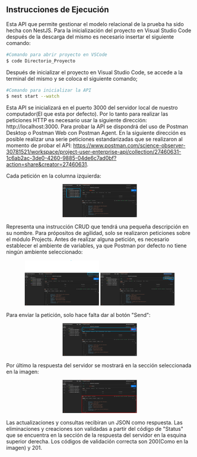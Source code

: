 ## Instrucciones de Ejecución

Esta API que permite gestionar el modelo relacional de la prueba ha sido hecha con NestJS. Para la inicialización del proyecto en Visual Studio Code después de la descarga del mismo es necesario insertar el siguiente comando: 

```bash
#Comando para abrir proyecto en VSCode
$ code Directorio_Proyecto
```

Después de inicializar el proyecto en Visual Studio Code, se accede a la terminal del mismo y se coloca el siguiente comando;

```bash
#Comando para inicializar la API 
$ nest start --watch
```

Esta API se inicializará en el puerto 3000 del servidor local de nuestro computador(El que esta por defecto). Por lo tanto para realizar las peticiones HTTP es necesario usar la siguiente dirección: http://localhost:3000. Para probar la API se dispondrá del uso de Postman Desktop o Postman Web con Postman Agent. En la siguiente dirección es posible realizar una serie peticiones estandarizadas que se realizaron al momento de probar el API: https://www.postman.com/science-observer-30781521/workspace/project-user-enterprise-api/collection/27460631-1c6ab2ac-3de0-4260-9885-04de6c7ad0bf?action=share&creator=27460631.

Cada petición en la columna izquierda:

<p align="center">
  <img src="./img/p1.png" width="200" alt="Nest Logo" />
</p>

Representa una instrucción CRUD que tendrá una pequeña descripción en su nombre. Para própositos de agilidad, solo se realizaron peticiones sobre el módulo Projects. Antes de realizar alguna petición, es necesario establecer el ambiente de variables, ya que Postman por defecto no tiene ningún ambiente seleccionado:

<p align="center">
  <img src="./img/p2.png" width="200" />
  <img src="./img/p3.png" width="200" />
</p>

Para enviar la petición, solo hace falta dar al botón "Send":

<p align="center">
  <img src="./img/p4.png" width="200"/>
</p>

Por último la respuesta del servidor se mostrará en la sección seleccionada en la imagen:

<p align="center">
  <img src="./img/p5.png" width="200"/>
</p>

Las actualizaciones y consultas recibiran un JSON como respuesta. Las eliminaciones y creaciones son validadas a partir del código de "Status" que se encuentra en la sección de la respuesta del servidor en la esquina superior derecha. Los códigos de validación correcta son 200(Como en la imagen) y 201.